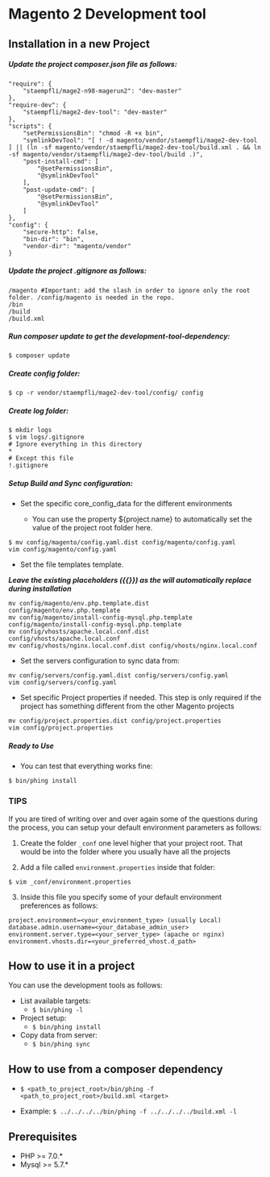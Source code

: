 # Magento 2 Development tool

## Installation in a new Project

##### Update the project composer.json file as follows:

```
"require": {
    "staempfli/mage2-n98-magerun2": "dev-master"
},
"require-dev": {
	"staempfli/mage2-dev-tool": "dev-master"
},
"scripts": {
	"setPermissionsBin": "chmod -R +x bin",
    "symlinkDevTool": "[ ! -d magento/vendor/staempfli/mage2-dev-tool ] || (ln -sf magento/vendor/staempfli/mage2-dev-tool/build.xml . && ln -sf magento/vendor/staempfli/mage2-dev-tool/build .)",
	"post-install-cmd": [
		"@setPermissionsBin",
		"@symlinkDevTool"
    ],
    "post-update-cmd": [
     	"@setPermissionsBin",
        "@symlinkDevTool"
    ]
},
"config": {
	"secure-http": false,
	"bin-dir": "bin",
	"vendor-dir": "magento/vendor"
}

```

##### Update the project .gitignore as follows:

```
/magento #Important: add the slash in order to ignore only the root folder. /config/magento is needed in the repo.
/bin
/build
/build.xml

```

##### Run composer update to get the development-tool-dependency:

`$ composer update`


##### Create config folder:

`$ cp -r vendor/staempfli/mage2-dev-tool/config/ config`

##### Create log folder:

```
$ mkdir logs
$ vim logs/.gitignore
# Ignore everything in this directory
*
# Except this file
!.gitignore
```

##### Setup Build and Sync configuration:
	
* Set the specific core_config_data for the different environments

	* You can use the property ${project.name} to automatically set the value of the project root folder here.

```
$ mv config/magento/config.yaml.dist config/magento/config.yaml
vim config/magento/config.yaml
```

* Set the file templates template.

***Leave the existing placeholders ({{}}) as the will automatically replace during installation***

```
mv config/magento/env.php.template.dist config/magento/env.php.template
mv config/magento/install-config-mysql.php.template config/magento/install-config-mysql.php.template
mv config/vhosts/apache.local.conf.dist config/vhosts/apache.local.conf
mv config/vhosts/nginx.local.conf.dist config/vhosts/nginx.local.conf

```

* Set the servers configuration to sync data from:

```
mv config/servers/config.yaml.dist config/servers/config.yaml
vim config/servers/config.yaml
```


* Set specific Project properties if needed. This step is only required if the project has something different from the other Magento projects

```
mv config/project.properties.dist config/project.properties
vim config/project.properties
```

##### Ready to Use
* You can test that everything works fine:

`$ bin/phing install`

### TIPS
If you are tired of writing over and over again some of the questions during the process, you can setup your default environment parameters as follows:

1. Create the folder `_conf` one level higher that your project root. That would be into the folder where you usually have all the projects

2. Add a file called `environment.properties` inside that folder:

`$ vim _conf/environment.properties`


3. Inside this file you specify some of your default environment preferences as follows:

```
project.environment=<your_environment_type> (usually Local)
database.admin.username=<your_database_admin_user>
environment.server.type=<your_server_type> (apache or nginx)
environment.vhosts.dir=<your_preferred_vhost.d_path>
```


## How to use it in a project
You can use the development tools as follows:

* List available targets:
	* `$ bin/phing -l`
* Project setup:
	* `$ bin/phing install`
* Copy data from server:
	* `$ bin/phing sync`

## How to use from a composer dependency

* `$ <path_to_project_root>/bin/phing -f <path_to_project_root>/build.xml <target>`

* Example: `$ ../../../../bin/phing -f ../../../../build.xml -l`

## Prerequisites

- PHP >= 7.0.*
- Mysql >= 5.7.*